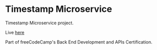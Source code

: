 # Timestamp Microservice

Timestamp Microservice project.

Live [here](https://timestamp-microservice-skas.onrender.com/)

Part of freeCodeCamp's Back End Development and APIs Certification.
